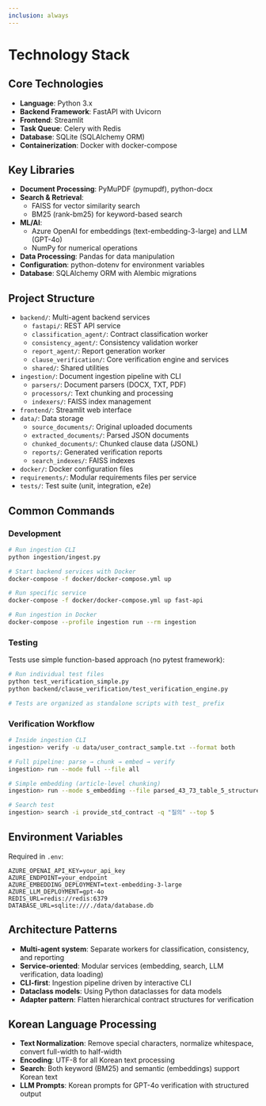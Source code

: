 ```yaml
---
inclusion: always
---
```


# Technology Stack

## Core Technologies

- **Language**: Python 3.x
- **Backend Framework**: FastAPI with Uvicorn
- **Frontend**: Streamlit
- **Task Queue**: Celery with Redis
- **Database**: SQLite (SQLAlchemy ORM)
- **Containerization**: Docker with docker-compose

## Key Libraries

- **Document Processing**: PyMuPDF (pymupdf), python-docx
- **Search & Retrieval**: 
  - FAISS for vector similarity search
  - BM25 (rank-bm25) for keyword-based search
- **ML/AI**:
  - Azure OpenAI for embeddings (text-embedding-3-large) and LLM (GPT-4o)
  - NumPy for numerical operations
- **Data Processing**: Pandas for data manipulation
- **Configuration**: python-dotenv for environment variables
- **Database**: SQLAlchemy ORM with Alembic migrations

## Project Structure

- `backend/`: Multi-agent backend services
  - `fastapi/`: REST API service
  - `classification_agent/`: Contract classification worker
  - `consistency_agent/`: Consistency validation worker
  - `report_agent/`: Report generation worker
  - `clause_verification/`: Core verification engine and services
  - `shared/`: Shared utilities
- `ingestion/`: Document ingestion pipeline with CLI
  - `parsers/`: Document parsers (DOCX, TXT, PDF)
  - `processors/`: Text chunking and processing
  - `indexers/`: FAISS index management
- `frontend/`: Streamlit web interface
- `data/`: Data storage
  - `source_documents/`: Original uploaded documents
  - `extracted_documents/`: Parsed JSON documents
  - `chunked_documents/`: Chunked clause data (JSONL)
  - `reports/`: Generated verification reports
  - `search_indexes/`: FAISS indexes
- `docker/`: Docker configuration files
- `requirements/`: Modular requirements files per service
- `tests/`: Test suite (unit, integration, e2e)

## Common Commands

### Development

```bash
# Run ingestion CLI
python ingestion/ingest.py

# Start backend services with Docker
docker-compose -f docker/docker-compose.yml up

# Run specific service
docker-compose -f docker/docker-compose.yml up fast-api

# Run ingestion in Docker
docker-compose --profile ingestion run --rm ingestion
```

### Testing

Tests use simple function-based approach (no pytest framework):
```bash
# Run individual test files
python test_verification_simple.py
python backend/clause_verification/test_verification_engine.py

# Tests are organized as standalone scripts with test_ prefix
```

### Verification Workflow

```bash
# Inside ingestion CLI
ingestion> verify -u data/user_contract_sample.txt --format both

# Full pipeline: parse → chunk → embed → verify
ingestion> run --mode full --file all

# Simple embedding (article-level chunking)
ingestion> run --mode s_embedding --file parsed_43_73_table_5_structured.json

# Search test
ingestion> search -i provide_std_contract -q "질의" --top 5
```

## Environment Variables

Required in `.env`:
```
AZURE_OPENAI_API_KEY=your_api_key
AZURE_ENDPOINT=your_endpoint
AZURE_EMBEDDING_DEPLOYMENT=text-embedding-3-large
AZURE_LLM_DEPLOYMENT=gpt-4o
REDIS_URL=redis://redis:6379
DATABASE_URL=sqlite:///./data/database.db
```

## Architecture Patterns

- **Multi-agent system**: Separate workers for classification, consistency, and reporting
- **Service-oriented**: Modular services (embedding, search, LLM verification, data loading)
- **CLI-first**: Ingestion pipeline driven by interactive CLI
- **Dataclass models**: Using Python dataclasses for data models
- **Adapter pattern**: Flatten hierarchical contract structures for verification

## Korean Language Processing

- **Text Normalization**: Remove special characters, normalize whitespace, convert full-width to half-width
- **Encoding**: UTF-8 for all Korean text processing
- **Search**: Both keyword (BM25) and semantic (embeddings) support Korean text
- **LLM Prompts**: Korean prompts for GPT-4o verification with structured output
